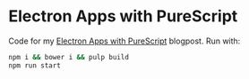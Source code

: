 # Electron Apps with PureScript

Code for my
[Electron Apps with PureScript](https://kritzcreek.github.io/posts/2016-07-05-purescript-electron.html)
blogpost. Run with:

```sh
npm i && bower i && pulp build
npm run start
```
